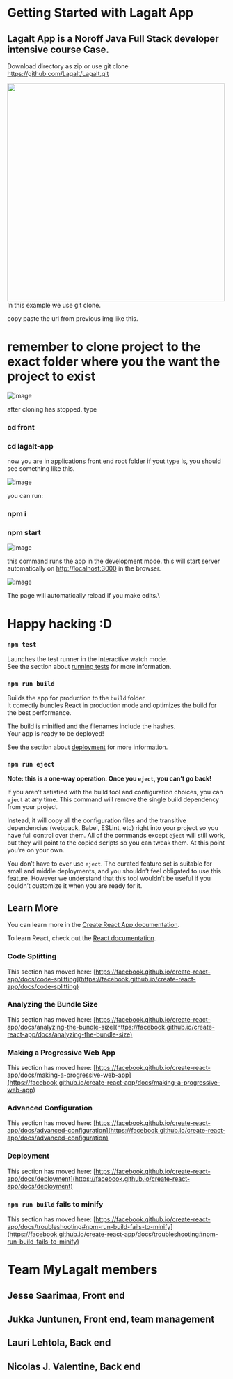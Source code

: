 # Getting Started with Lagalt App

## Lagalt App is a Noroff Java Full Stack developer intensive course Case.  

Download directory as zip 
or 
use git clone https://github.com/Lagalt/Lagalt.git

<img src="https://user-images.githubusercontent.com/34025182/113900660-bd521200-97d6-11eb-89dc-5b500ee9ffc5.png" width="500" heigth="300">
In this example we use git clone.

copy paste the url from previous img like this.

# remember to clone project to the exact folder where you the want the project to exist

![image](https://user-images.githubusercontent.com/34025182/113901244-584aec00-97d7-11eb-866c-789b6dfe675d.png)

after cloning has stopped. 
type 
### cd front 
### cd lagalt-app

now you are in applications front end root folder
if yout type ls, you should see something like this.

![image](https://user-images.githubusercontent.com/34025182/113902060-2c7c3600-97d8-11eb-844f-abb685792637.png)

you can run:
### npm i
### npm start

![image](https://user-images.githubusercontent.com/34025182/113902358-76fdb280-97d8-11eb-9b90-0891b2bb6c92.png)


this command runs the app in the development mode.
this will start server automatically on [http://localhost:3000](http://localhost:3000) in the browser.

![image](https://user-images.githubusercontent.com/34025182/113902494-9e547f80-97d8-11eb-9e8e-f7703a179826.png)

The page will automatically reload if you make edits.\

# Happy hacking :D

### `npm test`

Launches the test runner in the interactive watch mode.\
See the section about [running tests](https://facebook.github.io/create-react-app/docs/running-tests) for more information.

### `npm run build`

Builds the app for production to the `build` folder.\
It correctly bundles React in production mode and optimizes the build for the best performance.

The build is minified and the filenames include the hashes.\
Your app is ready to be deployed!

See the section about [deployment](https://facebook.github.io/create-react-app/docs/deployment) for more information.

### `npm run eject`

**Note: this is a one-way operation. Once you `eject`, you can’t go back!**

If you aren’t satisfied with the build tool and configuration choices, you can `eject` at any time. This command will remove the single build dependency from your project.

Instead, it will copy all the configuration files and the transitive dependencies (webpack, Babel, ESLint, etc) right into your project so you have full control over them. All of the commands except `eject` will still work, but they will point to the copied scripts so you can tweak them. At this point you’re on your own.

You don’t have to ever use `eject`. The curated feature set is suitable for small and middle deployments, and you shouldn’t feel obligated to use this feature. However we understand that this tool wouldn’t be useful if you couldn’t customize it when you are ready for it.

## Learn More

You can learn more in the [Create React App documentation](https://facebook.github.io/create-react-app/docs/getting-started).

To learn React, check out the [React documentation](https://reactjs.org/).

### Code Splitting

This section has moved here: [https://facebook.github.io/create-react-app/docs/code-splitting](https://facebook.github.io/create-react-app/docs/code-splitting)

### Analyzing the Bundle Size

This section has moved here: [https://facebook.github.io/create-react-app/docs/analyzing-the-bundle-size](https://facebook.github.io/create-react-app/docs/analyzing-the-bundle-size)

### Making a Progressive Web App

This section has moved here: [https://facebook.github.io/create-react-app/docs/making-a-progressive-web-app](https://facebook.github.io/create-react-app/docs/making-a-progressive-web-app)

### Advanced Configuration

This section has moved here: [https://facebook.github.io/create-react-app/docs/advanced-configuration](https://facebook.github.io/create-react-app/docs/advanced-configuration)

### Deployment

This section has moved here: [https://facebook.github.io/create-react-app/docs/deployment](https://facebook.github.io/create-react-app/docs/deployment)

### `npm run build` fails to minify

This section has moved here: [https://facebook.github.io/create-react-app/docs/troubleshooting#npm-run-build-fails-to-minify](https://facebook.github.io/create-react-app/docs/troubleshooting#npm-run-build-fails-to-minify)



# Team MyLagalt members
## Jesse Saarimaa, Front end
## Jukka Juntunen, Front end, team management
## Lauri Lehtola, Back end
## Nicolas J. Valentine, Back end
